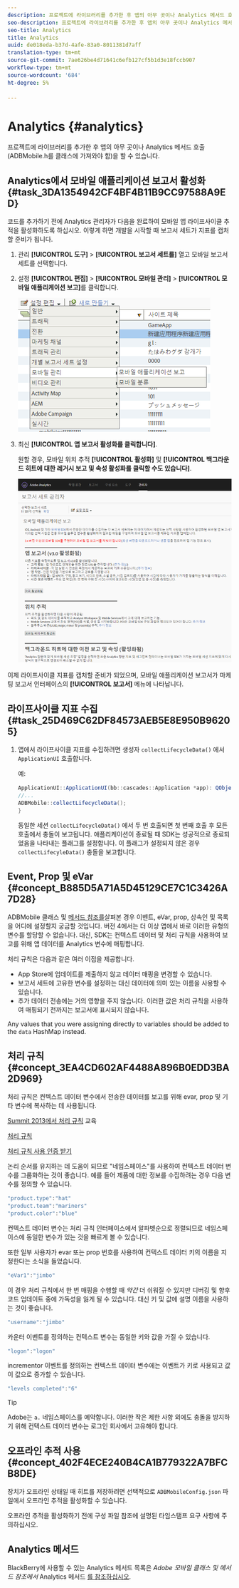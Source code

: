 ```yaml
---
description: 프로젝트에 라이브러리를 추가한 후 앱의 아무 곳이나 Analytics 메서드 호출(ADBMobile.h를 클래스에 가져와야 함)을 할 수 있습니다.
seo-description: 프로젝트에 라이브러리를 추가한 후 앱의 아무 곳이나 Analytics 메서드 호출(ADBMobile.h를 클래스에 가져와야 함)을 할 수 있습니다.
seo-title: Analytics
title: Analytics
uuid: de018eda-b37d-4afe-83a0-8011381d7aff
translation-type: tm+mt
source-git-commit: 7ae626be4d71641c6efb127cf5b1d3e18fccb907
workflow-type: tm+mt
source-wordcount: '684'
ht-degree: 5%

---
```



# Analytics {#analytics}

프로젝트에 라이브러리를 추가한 후 앱의 아무 곳이나 Analytics 메서드 호출(ADBMobile.h를 클래스에 가져와야 함)을 할 수 있습니다.

## Analytics에서 모바일 애플리케이션 보고서 활성화 {#task_3DA1354942CF4BF4B11B9CC97588A9ED}

코드를 추가하기 전에 Analytics 관리자가 다음을 완료하여 모바일 앱 라이프사이클 추적을 활성화하도록 하십시오. 이렇게 하면 개발을 시작할 때 보고서 세트가 지표를 캡처할 준비가 됩니다.


1. 관리 **[!UICONTROL 도구]** > **[!UICONTROL 보고서 세트를]** 열고 모바일 보고서 세트를 선택합니다.
1. 설정 **[!UICONTROL 편집]** > **[!UICONTROL 모바일 관리]** > **[!UICONTROL 모바일 애플리케이션 보고]**&#x200B;를 클릭합니다.

   ![](assets/mobile-settings.png)

1. 최신 **[!UICONTROL 앱 보고서 활성화를 클릭합니다]**.

   원할 경우, 모바일 위치 추적 **[!UICONTROL 활성화]** 및 **[!UICONTROL 백그라운드 히트에 대한 레거시 보고 및 속성 활성화를 클릭할 수도 있습니다]**.

   ![](assets/enable-lifecycle.png)

이제 라이프사이클 지표를 캡처할 준비가 되었으며, 모바일 애플리케이션 보고서가 마케팅 보고서 인터페이스의 **[!UICONTROL 보고서]** 메뉴에 나타납니다.

## 라이프사이클 지표 수집 {#task_25D469C62DF84573AEB5E8E950B96205}

1. 앱에서 라이프사이클 지표를 수집하려면 생성자 `collectLifecycleData()` 에서 `ApplicationUI` 호출합니다.

   예:

   ```java
   ApplicationUI::ApplicationUI(bb::cascades::Application *app): QObject(app) { 
   //... 
   ADBMobile::collectLifecycleData(); 
   } 
   ```

   동일한 세션 `collectLifecycleData()` 에서 두 번 호출되면 첫 번째 호출 후 모든 호출에서 충돌이 보고됩니다. 애플리케이션이 종료될 때 SDK는 성공적으로 종료되었음을 나타내는 플래그를 설정합니다. 이 플래그가 설정되지 않은 경우 `collectLifecyleData()` 충돌을 보고합니다.

## Event, Prop 및 eVar {#concept_B885D5A71A5D45129CE7C1C3426A7D28}


ADBMobile 클래스 및 [메서드 참조를](/help/blackberry/methods.md)살펴본 경우 이벤트, eVar, prop, 상속인 및 목록을 어디에 설정할지 궁금할 것입니다. 버전 4에서는 더 이상 앱에서 바로 이러한 유형의 변수를 할당할 수 없습니다. 대신, SDK는 컨텍스트 데이터 및 처리 규칙을 사용하여 보고를 위해 앱 데이터를 Analytics 변수에 매핑합니다.

처리 규칙은 다음과 같은 여러 이점을 제공합니다.

* App Store에 업데이트를 제출하지 않고 데이터 매핑을 변경할 수 있습니다.
* 보고서 세트에 고유한 변수를 설정하는 대신 데이터에 의미 있는 이름을 사용할 수 있습니다.
* 추가 데이터 전송에는 거의 영향을 주지 않습니다. 이러한 값은 처리 규칙을 사용하여 매핑되기 전까지는 보고서에 표시되지 않습니다.

Any values that you were assigning directly to variables should be added to the `data` HashMap instead.

## 처리 규칙 {#concept_3EA4CD602AF4488A896B0EDD3BA2D969}

처리 규칙은 컨텍스트 데이터 변수에서 전송한 데이터를 보고를 위해 evar, prop 및 기타 변수에 복사하는 데 사용됩니다.

[Summit 2013에서 처리 규칙](https://tv.adobe.com/embed/1181/16506/) 교육

[처리 규칙](https://docs.adobe.com/content/help/ko-KR/analytics/admin/admin-tools/processing-rules/processing-rules.html)

[처리 규칙 사용 인증 받기](https://helpx.adobe.com/analytics/kb/processing-rules-authorization.html)

논리 순서를 유지하는 데 도움이 되므로 &quot;네임스페이스&quot;를 사용하여 컨텍스트 데이터 변수를 그룹화하는 것이 좋습니다. 예를 들어 제품에 대한 정보를 수집하려는 경우 다음 변수를 정의할 수 있습니다.

```js
"product.type":"hat" 
"product.team":"mariners" 
"product.color":"blue"
```

컨텍스트 데이터 변수는 처리 규칙 인터페이스에서 알파벳순으로 정렬되므로 네임스페이스에 동일한 변수가 있는 것을 빠르게 볼 수 있습니다.

또한 일부 사용자가 evar 또는 prop 번호를 사용하여 컨텍스트 데이터 키의 이름을 지정한다는 소식을 들었습니다.

```js
"eVar1":"jimbo"
```

이 경우 처리 규칙에서 한 번 매핑을 수행할 때 *약간* 더 쉬워질 수 있지만 디버깅 및 향후 코드 업데이트 중에 가독성을 잃게 될 수 있습니다. 대신 키 및 값에 설명 이름을 사용하는 것이 좋습니다.

```js
"username":"jimbo"
```

카운터 이벤트를 정의하는 컨텍스트 변수는 동일한 키와 값을 가질 수 있습니다.

```js
"logon":"logon"
```

incrementor 이벤트를 정의하는 컨텍스트 데이터 변수에는 이벤트가 키로 사용되고 값이 값으로 증가할 수 있습니다.

```js
"levels completed":"6"
```

>[!TIP]
>
>Adobe는 `a.` 네임스페이스를 예약합니다. 이러한 작은 제한 사항 외에도 충돌을 방지하기 위해 컨텍스트 데이터 변수는 로그인 회사에서 고유해야 합니다.

## 오프라인 추적 사용 {#concept_402F4ECE240B4CA1B779322A7BFCB8DE}

장치가 오프라인 상태일 때 히트를 저장하려면 선택적으로 `ADBMobileConfig.json` 파일에서 오프라인 추적을 활성화할 수 있습니다.

오프라인 추적을 활성화하기 전에 구성 파일 참조에 설명된 타임스탬프 요구 사항에 주의하십시오.

## Analytics 메서드

BlackBerry에 사용할 수 있는 Analytics 메서드 목록은 *Adobe 모바일 클래스 및 메서드 참조에서* Analytics 메서드 [를 참조하십시오](/help/blackberry/methods.md).